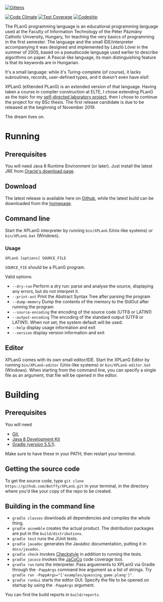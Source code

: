[![Gittens](http://gittens.r15.railsrumble.com/badge/Botffy/XPLanG)](http://gittens.r15.railsrumble.com/gitten/Botffy/XPLanG)

[![Code Climate](https://codeclimate.com/github/Botffy/XPLanG/badges/gpa.svg)](https://codeclimate.com/github/Botffy/XPLanG)
[![Test Coverage](https://codeclimate.com/github/Botffy/XPLanG/badges/coverage.svg)](https://codeclimate.com/github/Botffy/XPLanG/coverage)
[![Codeship](https://app.codeship.com/projects/d19f6fd0-9464-0137-af5e-22e0f80832fb/status?branch=master)](https://app.codeship.com/projects/356917)


The PLanG programming language is an educational programming language used at the Faculty of Information Technology of the Péter Pázmány Catholic University, Hungary, for teaching the very basics of programming in the first semester. The language and the small IDE/interpreter accompanying it was designed and implemented by László Lövei in the summer of 2005, based on a pseudocode language used earlier to describe algorithms on paper. A Pascal-like language, its main distinguishing feature is that its keywords are in Hungarian.

It's a small language: while it's Turing-complete (of course), it lacks subroutines, records, user-defined types, and it doesn't even have elsif.

XPLanG (eXtended PLanG) is an extended version of that language. Having taken a course in compiler construction at ELTE, I chose extending PLanG as the topic for my [self-directed laboratory project](https://github.com/Botffy/onlab), then I chose to continue the project for my BSc thesis. The first release candidate is due to be released at the beginning of November 2019.

The dream lives on.

# Running

## Prerequisites

You will need Java 8 Runtime Environment (or later). Just install the latest JRE from [Oracle's download page](http://www.oracle.com/technetwork/java/javase/downloads/index.html).

## Download

The latest release is available here on [Github](https://github.com/Botffy/XPLanG/releases), while the latest build can be downloaded from the [homepage](http://users.itk.ppke.hu/~sciar/XPLanG/downloads/).

## Command line

Start the XPLanG interpreter by running `bin/XPLanG` (Unix-like systems) or `bin/XPLanG.bat` (Windows).

### Usage

`XPLanG [options] SOURCE_FILE`

`SOURCE_FIE` should be a PLanG program.

Valid options:

- `--dry-run` Perform a dry run: parse and analyse the source, displaying any errors, but do not interpret it.
- `--print-ast` Print the Abstract Syntax Tree after parsing the program
- `--dump-memory` Dump the contents of the memory to the StdOut after running the program
- `--source-encoding` the encoding of the source code (UTF8 or LATIN1)
- `--output-encoding` The encoding of the standard output (UTF8 or LATIN1). When not set, the system default will be used.
- `--help` display usage information and exit
- `--version` display version information and exit

## Editor

XPLanG comes with its own small editor/IDE. Start the XPLanG Editor by running `bin/XPLanG-editor` (Unix-like systems) or `bin/XPLanG-editor.bat` (Windows). When starting from the command line, you can specify a single file as an argument, that file will be opened in the editor.

# Building

## Prerequisites

You will need

- [Git](https://git-scm.com/downloads),
- [Java 8 Development Kit](http://www.oracle.com/technetwork/java/javase/downloads/index.html)
- [Gradle (version 5.5.1)](https://gradle.org).

Make sure to have these in your PATH, then restart your terminal.

## Getting the source code

To get the source code, type `git clone https://github.com/Botffy/XPLanG.git` in your terminal, in the directory where you'd like your copy of the repo to be created.

## Building in the command line

- `gradle classes` downloads all dependencies and compiles the whole thing.
- `gradle assemble` creates the actual product. The distribution packages are put in the `build/distributions`.
- `gradle test` runs the JUnit tests.
- `gradle javadoc` generates the Javadoc documentation, putting it in `docs/javadoc`.
- `gradle check` invokes [Checkstyle](./config/checkstyle/README.md) in addition to running the tests.
- `gradle jacoco` invokes the [JaCoCo](http://www.eclemma.org/jacoco/) code coverage tool.
- `gradle run` runs the interpreter. Pass arguements to XPLanG via Gradle through the `-PappArgs` command line argument as a list of strings. Try `gradle run -PappArgs="['examples/guessing_game.plang']"`.
- `gradle runGui` starts the editor GUI. Specify the file to be opened on startup by using the `-PappArgs` argument.

You can find the build reports in `build/reports`.
